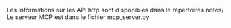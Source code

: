 Les informations sur les API http sont disponibles dans le répertoires notes/
Le serveur MCP est dans le fichier mcp_server.py
